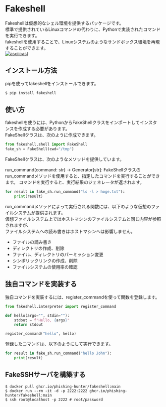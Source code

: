 # Fakeshell

Fakeshellは仮想的なシェル環境を提供するパッケージです。  
標準で提供されているLinuxコマンドの代わりに、Pythonで実装されたコマンドを実行できます。  
fakeshellを使用することで、Linuxシステムのようなサンドボックス環境を再現することができます。  
[![asciicast](https://asciinema.org/a/5wmDUM3w55R7xrYT2y7k24r2F.svg)](https://asciinema.org/a/5wmDUM3w55R7xrYT2y7k24r2F)

## インストール方法
pipを使ってfakeshellをインストールできます。

```bash
$ pip install fakeshell
```

## 使い方
fakeshellを使うには、PythonからFakeShellクラスをインポートしてインスタンスを作成する必要があります。  
FakeShellクラスは、次のように作成できます。  

```python
from fakeshell.shell import FakeShell
fake_sh = FakeShell(cwd="/tmp")
```

FakeShellクラスは、次のようなメソッドを提供しています。

run_command(command: str) -> Generator[str]:
FakeShellクラスのrun_commandメソッドを使用すると、指定したコマンドを実行することができます。
コマンドを実行すると、実行結果のジェネレータが返されます。

```python
for result in fake_sh.run_command("ls -l > hoge.txt"):
    print(result)
```

run_commandメソッドによって実行される関数には、以下のような仮想のファイルシステムが提供されます。  
仮想ファイルシステム上ではホストマシンのファイルシステムと同じ内容が参照されますが、  
ファイルシステムへの読み書きはホストマシンへは影響しません。

* ファイルの読み書き
* ディレクトリの作成、削除
* ファイル、ディレクトリのパーミッション変更
* シンボリックリンクの作成、削除
* ファイルシステムの使用率の確認

## 独自コマンドを実装する
独自コマンドを実装するには、register_commandを使って関数を登録します。

```python
from fakeshell.interpreter import register_command

def hello(args="", stdin=""):
    stdout = f"Hello, {args}"
    return stdout

register_command("hello", hello)
```

登録したコマンドは、以下のようにして実行できます。

```python
for result in fake_sh.run_command("hello John"):
    print(result)
```

## FakeSSHサーバを構築する
```
$ docker pull ghcr.io/phishing-hunter/fakeshell:main
$ docker run --rm -it -d -p 2222:2222 ghcr.io/phishing-hunter/fakeshell:main
$ ssh root@localhost -p 2222 # root/password
```
